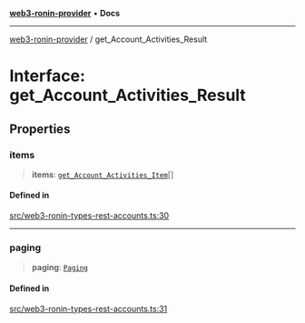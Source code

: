 [**web3-ronin-provider**](../README.md) • **Docs**

***

[web3-ronin-provider](../globals.md) / get\_Account\_Activities\_Result

# Interface: get\_Account\_Activities\_Result

## Properties

### items

> **items**: [`get_Account_Activities_Item`](get_Account_Activities_Item.md)[]

#### Defined in

[src/web3-ronin-types-rest-accounts.ts:30](https://github.com/chuacw/web3-ronin-provider/blob/5334d3e4a39d6911ce4028a880b09b3429564837/src/web3-ronin-types-rest-accounts.ts#L30)

***

### paging

> **paging**: [`Paging`](Paging.md)

#### Defined in

[src/web3-ronin-types-rest-accounts.ts:31](https://github.com/chuacw/web3-ronin-provider/blob/5334d3e4a39d6911ce4028a880b09b3429564837/src/web3-ronin-types-rest-accounts.ts#L31)

